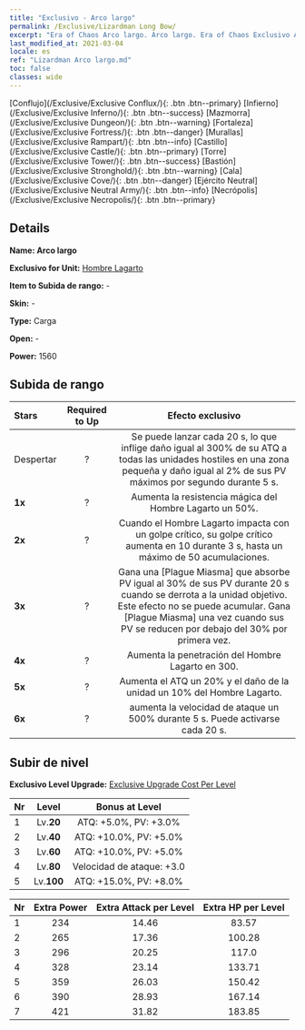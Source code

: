```yaml
---
title: "Exclusivo - Arco largo"
permalink: /Exclusive/Lizardman Long Bow/
excerpt: "Era of Chaos Arco largo. Arco largo. Era of Chaos Exclusivo Arco largo. Hombre Lagarto Exclusivo."
last_modified_at: 2021-03-04
locale: es
ref: "Lizardman Arco largo.md"
toc: false
classes: wide
---
```

 [Conflujo](/Exclusive/Exclusive Conflux/){: .btn .btn--primary} [Infierno](/Exclusive/Exclusive Inferno/){: .btn .btn--success} [Mazmorra](/Exclusive/Exclusive Dungeon/){: .btn .btn--warning} [Fortaleza](/Exclusive/Exclusive Fortress/){: .btn .btn--danger} [Murallas](/Exclusive/Exclusive Rampart/){: .btn .btn--info} [Castillo](/Exclusive/Exclusive Castle/){: .btn .btn--primary} [Torre](/Exclusive/Exclusive Tower/){: .btn .btn--success} [Bastión](/Exclusive/Exclusive Stronghold/){: .btn .btn--warning} [Cala](/Exclusive/Exclusive Cove/){: .btn .btn--danger} [Ejército Neutral](/Exclusive/Exclusive Neutral Army/){: .btn .btn--info} [Necrópolis](/Exclusive/Exclusive Necropolis/){: .btn .btn--primary} 

## Details
 **Name: Arco largo** 

 **Exclusivo for Unit:** [Hombre Lagarto](/units/Lizardman/) 

 **Item to Subida de rango:** -

 **Skin:** -

 **Type:** Carga

 **Open:** -

 **Power:** 1560

## Subida de rango

  |     Stars    |  Required to Up | Efecto exclusivo |
  |:-------------|:---------------:|:---------------:|
  |  Despertar  | ? | <Wild Hunter> Se puede lanzar cada 20 s, lo que inflige daño igual al 300% de su ATQ a todas las unidades hostiles en una zona pequeña y daño igual al 2% de sus PV máximos por segundo durante 5 s. |
  | **1x** <i class="fas fa-star"/> | ? | Aumenta la resistencia mágica del Hombre Lagarto un 50%. |
  | **2x** <i class="fas fa-star"/> | ? | Cuando el Hombre Lagarto impacta con un golpe crítico, su golpe crítico aumenta en 10 durante 3 s, hasta un máximo de 50 acumulaciones. |
  | **3x** <i class="fas fa-star"/> | ? | Gana una [Plague Miasma] que absorbe PV igual al 30% de sus PV durante 20 s cuando se derrota a la unidad objetivo. Este efecto no se puede acumular. Gana [Plague Miasma] una vez cuando sus PV se reducen por debajo del 30% por primera vez. |
  | **4x** <i class="fas fa-star"/> | ? | Aumenta la penetración del Hombre Lagarto en 300. |
  | **5x** <i class="fas fa-star"/> | ? | Aumenta el ATQ un 20% y el daño de la unidad un 10% del Hombre Lagarto. |
  | **6x** <i class="fas fa-star"/> | ? | <Wild Outbreak> aumenta la velocidad de ataque un 500% durante 5 s. Puede activarse cada 20 s. |


## Subir de nivel
 **Exclusivo Level Upgrade:** [Exclusive Upgrade Cost Per Level](/Exclusive/ExclusiveUpgradeCostPerLevel/)

  |  Nr  |   Level  | Bonus at Level |
  |:-----|:--------:|:--------------:|
  | 1 | Lv.**20** | ATQ: +5.0%, PV: +3.0% |
  | 2 | Lv.**40** | ATQ: +10.0%, PV: +5.0% |
  | 3 | Lv.**60** | ATQ: +10.0%, PV: +5.0% |
  | 4 | Lv.**80** | Velocidad de ataque: +3.0 |
  | 5 | Lv.**100** | ATQ: +15.0%, PV: +8.0% |


  |  Nr  |  Extra Power | Extra Attack per Level | Extra HP per Level |
  |:-----|:--------:|:--------:|:--------:|
  | 1 | 234 | 14.46 | 83.57 |
  | 2 | 265 | 17.36 | 100.28 |
  | 3 | 296 | 20.25 | 117.0 |
  | 4 | 328 | 23.14 | 133.71 |
  | 5 | 359 | 26.03 | 150.42 |
  | 6 | 390 | 28.93 | 167.14 |
  | 7 | 421 | 31.82 | 183.85 |


